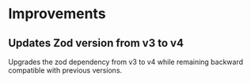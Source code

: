 # Improvements

## Updates Zod version from v3 to v4

Upgrades the zod dependency from v3 to v4 while remaining backward compatible with previous versions.
